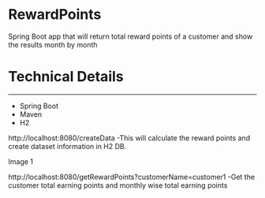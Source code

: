 # RewardPoints
 Spring Boot app that will return total reward points of a customer and show the results month by month
 
 
# Technical Details
---------------------------------------------------------------------------------------------------------------
- Spring Boot
- Maven
- H2


http://localhost:8080/createData
 -This will calculate the reward points and create dataset information in H2 DB.

Image 1

http://localhost:8080/getRewardPoints?customerName=customer1
 -Get the customer total earning points and monthly wise total earning points
